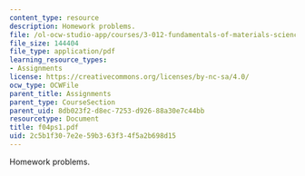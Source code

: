 ```yaml
---
content_type: resource
description: Homework problems.
file: /ol-ocw-studio-app/courses/3-012-fundamentals-of-materials-science-fall-2005/2c5b1f307e2e59b363f34f5a2b698d15_f04ps1.pdf
file_size: 144404
file_type: application/pdf
learning_resource_types:
- Assignments
license: https://creativecommons.org/licenses/by-nc-sa/4.0/
ocw_type: OCWFile
parent_title: Assignments
parent_type: CourseSection
parent_uid: 8db023f2-d8ec-7253-d926-88a30e7c44bb
resourcetype: Document
title: f04ps1.pdf
uid: 2c5b1f30-7e2e-59b3-63f3-4f5a2b698d15
---
```

Homework problems.